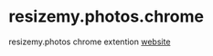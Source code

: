 # resizemy.photos.chrome
resizemy.photos chrome extention
<a href="https://justaguy84.github.io/resizemy.photos.chrome/index.html">website</a>
